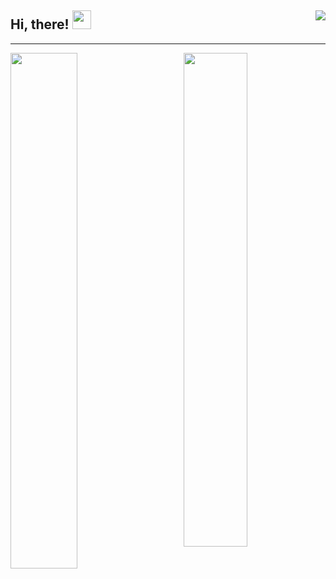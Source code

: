 ## Hi, there! <img src="https://media.giphy.com/media/hvRJCLFzcasrR4ia7z/giphy.gif" width="30px"> <img align="right" src="https://hits.seeyoufarm.com/api/count/incr/badge.svg?url=https%3A%2F%2Fgithub.com%2FE-Kozyreva%2FD3rise&count_bg=%2379C83D&title_bg=%23555555&icon=&icon_color=%23E7E7E7&title=%F0%9F%91%81+Visitors&edge_flat=false"/>
--- 
  <img width="45%" align="right" src="https://github-readme-stats.vercel.app/api/top-langs/?username=E-Kozyreva&layout=compact&&bg_color=DD000000&title_color=FFFFFF&text_color=FFFFFF&icon_color=FFFFFF&border_color=DD000000&hide_border=DD000000)](https://github.com/anuraghazra/github-readme-stats">
  <img width="46%" align="left" src="https://github-readme-stats.vercel.app/api?username=E-Kozyreva&tshow_icons=true&bg_color=DD000000&title_color=005CFF&text_color=FFFFFF&icon_color=FFFFFF&border_color=DD000000&hide_border=DD000000)](https://github.com/anuraghazra/github-readme-stats"/>
